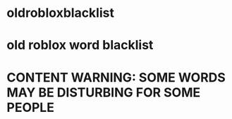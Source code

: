 # oldrobloxblacklist
# old roblox word blacklist
# CONTENT WARNING: SOME WORDS MAY BE DISTURBING FOR SOME PEOPLE
